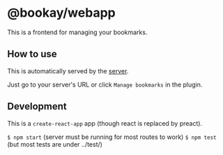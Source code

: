 # @bookay/webapp

This is a frontend for managing your bookmarks.

## How to use

This is automatically served by the [server](../server/).

Just go to your server's URL or click `Manage bookmarks` in the plugin.

## Development

This is a `create-react-app` app (though react is replaced by preact).

`$ npm start` (server must be running for most routes to work)
`$ npm test` (but most tests are under ../test/)
